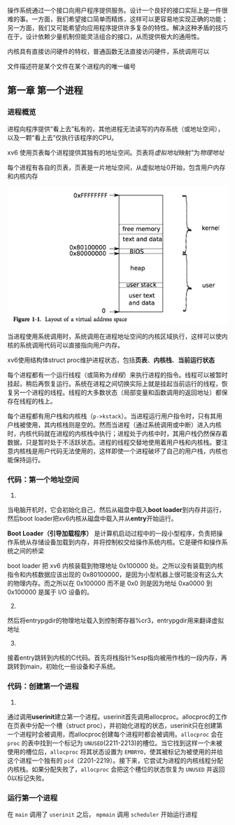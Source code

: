 操作系统通过一个接口向用户程序提供服务。设计一个良好的接口实际上是一件很难的事。一方面，我们希望接口简单而精炼，这样可以更容易地实现正确的功能；另一方面，我们又可能希望向应用程序提供许多复杂的特性。解决这种矛盾的技巧在于，设计依赖少量机制但能灵活组合的接口，从而提供极大的通用性。

内核具有直接访问硬件的特权，普通函数无法直接访问硬件，系统调用可以

文件描述符是某个文件在某个进程内的唯一编号



## 第一章 第一个进程

### 进程概览

进程向程序提供“看上去”私有的，其他进程无法读写的内存系统（或地址空间），以及一颗“看上去”仅执行该程序的CPU。

xv6 使用页表每个进程提供其独有的地址空间。页表将*虚拟地址*映射”为*物理地址*

每个进程有各自的页表，页表是一片地址空间，从虚拟地址0开始，包含用户内存和内核内存

![image-20250910125102424](imgs\f1.png)

当进程使用系统调用时，系统调用在进程地址空间的内核区域执行，这样可以使内核的系统调用代码可以直接指向用户内存。

xv6使用结构体struct proc维护进程状态，包括**页表**、**内核栈**、**当前运行状态**

每个进程都有一个运行线程（或简称为*线程*）来执行进程的指令。线程可以被暂时挂起，稍后再恢复运行。系统在进程之间切换实际上就是挂起当前运行的线程，恢复另一个进程的线程。线程的大多数状态（局部变量和函数调用的返回地址）都保存在线程的栈上。

每个进程都有用户栈和内核栈（`p->kstack`）。当进程运行用户指令时，只有其用户栈被使用，其内核栈则是空的。然而当进程（通过系统调用或中断）进入内核时，内核代码就在进程的内核栈中执行；进程处于内核中时，其用户栈仍然保存着数据，只是暂时处于不活跃状态。进程的线程交替地使用着用户栈和内核栈。要注意内核栈是用户代码无法使用的，这样即使一个进程破坏了自己的用户栈，内核也能保持运行。

### 代码：第一个地址空间

1. 

当电脑开机时，它会初始化自己，然后从磁盘中载入**boot loader**到内存并运行，然后boot loader把xv6内核从磁盘中载入并从**entry**开始运行。

**Boot Loader（引导加载程序）** 是计算机启动过程中的一段小型程序，负责把操作系统从存储设备加载到内存，并将控制权交给操作系统内核。它是硬件和操作系统之间的桥梁

boot loader 把 xv6 内核装载到物理地址 0x100000 处。之所以没有装载到内核指令和内核数据应该出现的 0x80100000，是因为小型机器上很可能没有这么大的物理内存。而之所以在 0x100000 而不是 0x0 则是因为地址 0xa0000 到 0x100000 是属于 I/O 设备的。

2. 

   然后将entrypgdir的物理地址载入到控制寄存器%cr3，entrypgdir用来翻译虚拟地址

3. 

   接着entry跳转到内核的C代码。首先将栈指针%esp指向被用作栈的一段内存，再跳转到main，初始化一些设备和子系统。

   

### 代码：创建第一个进程

1. 

   通过调用**userinit**建立第一个进程。userinit首先调用allocproc。allocproc的工作在页表中分配一个槽（struct proc），并初始化进程的状态，userinit只在创建第一个进程时会被调用，而allocproc创建每个进程时都会被调用。`allocproc` 会在 `proc` 的表中找到一个标记为 `UNUSED`(2211-2213)的槽位。当它找到这样一个未被使用的槽位后，`allocproc` 将其状态设置为 `EMBRYO`，使其被标记为被使用的并给这个进程一个独有的 `pid`（2201-2219）。接下来，它尝试为进程的内核线程分配内核栈。如果分配失败了，`allocproc` 会把这个槽位的状态恢复为 `UNUSED` 并返回0以标记失败。





### 运行第一个进程

在 `main` 调用了 `userinit` 之后， `mpmain` 调用 `scheduler` 开始运行进程